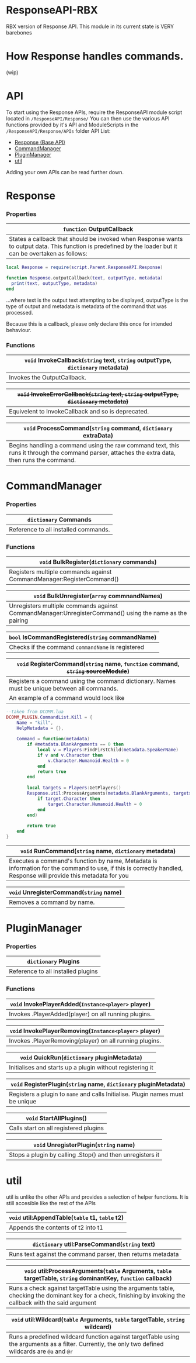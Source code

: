 # ResponseAPI-RBX
RBX version of Response API. This module in its current state is VERY barebones

# How Response handles commands.
(wip)

# API
To start using the Response APIs, require the ResponseAPI module script located in ``/ResponseAPI/Response/``
You can then use the various API functions provided by it's API and ModuleScripts in the ``/ResponseAPI/Response/APIs`` folder
API List:
* [Response (Base API)](https://github.com/FilteredDev/ResponseAPI-RBX#response)
* [CommandManager](https://github.com/FilteredDev/ResponseAPI-RBX#commandmanager)
* [PluginManager](https://github.com/FilteredDev/ResponseAPI-RBX#pluginmanager)
* [util](https://github.com/FilteredDev/ResponseAPI-RBX#util)

Adding your own APIs can be read further down.

# Response

### Properties
|``function`` OutputCallback|
|---|
|States a callback that should be invoked when Response wants to output data. This function is predefined by the loader but it can be overtaken as follows:|
```lua
local Response = require(script.Parent.ResponseAPI.Response)

function Response.outputCallback(text, outputType, metadata)
  print(text, outputType, metadata)
end
```
...where text is the output text attempting to be displayed, outputType is the type of output and metadata is metadata of the command that was processed.

Because this is a callback, please only declare this once for intended behaviour.

### Functions

|``void`` InvokeCallback(``string`` text, ``string`` outputType, ``dictionary`` metadata)|
|---|
|Invokes the OutputCallback.|

|~~``void`` InvokeErrorCallback(``string`` text, ``string`` outputType, ``dictionary`` metadata)~~|
|---|
|Equivelent to InvokeCallback and so is deprecated.|

|``void`` ProcessCommand(``string`` command, ``dictionary`` extraData)|
|---|
|Begins handling a command using the raw command text, this runs it through the command parser, attaches the extra data, then runs the command.|

# CommandManager

### Properties
|``dictionary`` Commands|
|---|
|Reference to all installed commands.|

### Functions

|``void`` BulkRegister(``dictionary`` commands)|
|---|
|Registers multiple commands against CommandManager:RegisterCommand()|

|``void`` BulkUnregister(``array`` commnandNames)|
|---|
|Unregisters multiple commands against CommandManager:UnregisterCommand() using the name as the pairing|

|``bool`` IsCommandRegistered(``string`` commandName)|
|---|
|Checks if the command ``commandName`` is registered|

|``void`` RegisterCommand(``string`` name, ``function`` command, ~~``string`` sourceModule~~)|
|---|
|Registers a command using the command dictionary. Names must be unique between all commands.
An example of a command would look like|
```lua
--taken from DCOMM.lua
DCOMM_PLUGIN.CommandList.Kill = {
	Name = "kill",
	HelpMetadata = {},
	
	Command = function(metadata)
		if #metadata.BlankArguments == 0 then
			local v = Players:FindFirstChild(metadata.SpeakerName)
			if v and v.Character then
				v.Character.Humanoid.Health = 0
			end
			return true
		end
		
		local targets = Players:GetPlayers()
		Response.util:ProcessArguments(metadata.BlankArguments, targets, "Name", function(target)
			if target.Character then
				target.Character.Humanoid.Health = 0
			end
		end)
		
		return true
	end
}
```
|``void`` RunCommand(``string`` name, ``dictionary`` metadata)|
|---|
|Executes a command's function by name, Metadata is information for the command to use, if this is correctly handled, Response will provide this metadata for you|

|``void`` UnregisterCommand(``string`` name)|
|---|
|Removes a command by name.|

# PluginManager

### Properties

|``dictionary`` Plugins|
|---|
|Reference to all installed plugins|

### Functions
|``void`` InvokePlayerAdded(``Instance<player>`` player)|
|---|
|Invokes .PlayerAdded(player) on all running plugins.|

|``void`` InvokePlayerRemoving(``Instance<player>`` player)|
|---|
|Invokes .PlayerRemoving(player) on all running plugins.|

|``void`` QuickRun(``dictionary`` pluginMetadata)
|---|
|Initialises and starts up a plugin without registering it|

|``void`` RegisterPlugin(``string`` name, ``dictionary`` pluginMetadata)
|---|
|Registers a plugin to ``name`` and calls Initialise. Plugin names must be unique|

|``void`` StartAllPlugins()|
|---|
|Calls start on all registered plugins|

|``void`` UnregisterPlugin(``string`` name)|
|---|
|Stops a plugin by calling .Stop() and then unregisters it|

# util
util is unlike the other APIs and provides a selection of helper functions. It is still accesible like the rest of the APIs

|``void`` util:AppendTable(``table`` t1, ``table`` t2)|
|---|
|Appends the contents of t2 into t1|

|``dictionary`` util:ParseCommand(``string`` text)
|---|
|Runs text against the command parser, then returns metadata|

|``void`` util:ProcessArguments(``table`` Arguments, ``table`` targetTable, ``string`` dominantKey, ``function`` callback)
|---|
|Runs a check against targetTable using the arguments table, checking the dominant key for a check, finishing by invoking the callback with the said argument|

|``void`` util:Wildcard(``table`` Arguments, ``table`` targetTable, ``string`` wildcard)
|---|
|Runs a predefined wildcard function against targetTable using the arguments as a filter. Currently, the only two defined wildcards are ``@a`` and ``@r``|

